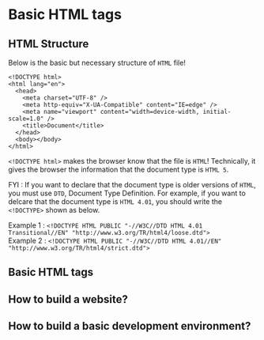 # Basic HTML tags

## HTML Structure

Below is the basic but necessary structure of `HTML` file!

```
<!DOCTYPE html>
<html lang="en">
  <head>
    <meta charset="UTF-8" />
    <meta http-equiv="X-UA-Compatible" content="IE=edge" />
    <meta name="viewport" content="width=device-width, initial-scale=1.0" />
    <title>Document</title>
  </head>
  <body></body>
</html>
```

`<!DOCTYPE html>` makes the browser know that the file is `HTML`! Technically, it gives the browser the information that the document type is `HTML 5`.

FYI : If you want to declare that the document type is older versions of `HTML`, you must use `DTD`, Document Type Definition. For example, if you want to delcare that the document type is `HTML 4.01`, you should write the `<!DOCTYPE>` shown as below.

Example 1 : `<!DOCTYPE HTML PUBLIC "-//W3C//DTD HTML 4.01 Transitional//EN" "http://www.w3.org/TR/html4/loose.dtd">`  
Example 2 : `<!DOCTYPE HTML PUBLIC "-//W3C//DTD HTML 4.01//EN" "http://www.w3.org/TR/html4/strict.dtd">`

## Basic HTML tags

## How to build a website?

## How to build a basic development environment?
